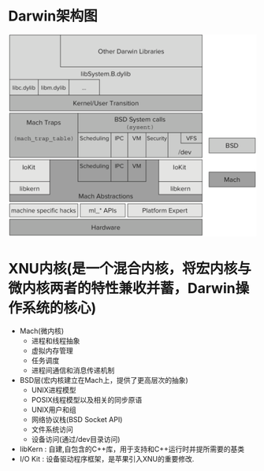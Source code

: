 Darwin架构图
===
![Darwin Architecture](./2_1.png)

XNU内核(是一个混合内核，将宏内核与微内核两者的特性兼收并蓄，Darwin操作系统的核心)
===
* Mach(微内核)
  - 进程和线程抽象
  - 虚拟内存管理
  - 任务调度
  - 进程间通信和消息传递机制
* BSD层(宏内核建立在Mach上，提供了更高层次的抽象)
  - UNIX进程模型
  - POSIX线程模型以及相关的同步原语
  - UNIX用户和组
  - 网络协议栈(BSD Socket API)
  - 文件系统访问
  - 设备访问(通过/dev目录访问)
* libKern : 自建,自包含的C++库，用于支持和C++运行时并提所需要的基类
* I/O Kit : 设备驱动程序框架，是苹果引入XNU的重要修改.
